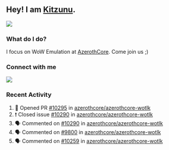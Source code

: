 ## Hey! I am [Kitzunu](https://Github.com/Kitzunu).

<!--<a href="https://github-readme-stats.kitzunu.vercel.app/api?username=Kitzunu&show_icons=true&theme=dark">
  <img align="center" src="https://github-readme-stats.kitzunu.vercel.app/api?username=Kitzunu&show_icons=true&theme=dark" />
</a>-->
<a href="https://github-readme-stats.kitzunu.vercel.app/api?username=Kitzunu&show_icons=true&theme=dark">
  <img align="center" src="https://github-readme-stats.vercel.app/api/top-langs/?username=Kitzunu&layout=compact&theme=dark" />
</a>

### What do I do?

I focus on WoW Emulation at [AzerothCore](https://Github.com/AzerothCore). Come join us ;)

### Connect with me
[![](https://img.shields.io/badge/AzerothCore%20Discord-Connect%20with%20me!-green)](https://discord.com/invite/gkt4y2x)

### Recent Activity

<!--START_SECTION:activity-->
1. 💪 Opened PR [#10295](https://github.com/azerothcore/azerothcore-wotlk/pull/10295) in [azerothcore/azerothcore-wotlk](https://github.com/azerothcore/azerothcore-wotlk)
2. ❗️ Closed issue [#10290](https://github.com/azerothcore/azerothcore-wotlk/issues/10290) in [azerothcore/azerothcore-wotlk](https://github.com/azerothcore/azerothcore-wotlk)
3. 🗣 Commented on [#10290](https://github.com/azerothcore/azerothcore-wotlk/issues/10290) in [azerothcore/azerothcore-wotlk](https://github.com/azerothcore/azerothcore-wotlk)
4. 🗣 Commented on [#9800](https://github.com/azerothcore/azerothcore-wotlk/issues/9800) in [azerothcore/azerothcore-wotlk](https://github.com/azerothcore/azerothcore-wotlk)
5. 🗣 Commented on [#10259](https://github.com/azerothcore/azerothcore-wotlk/issues/10259) in [azerothcore/azerothcore-wotlk](https://github.com/azerothcore/azerothcore-wotlk)
<!--END_SECTION:activity-->
